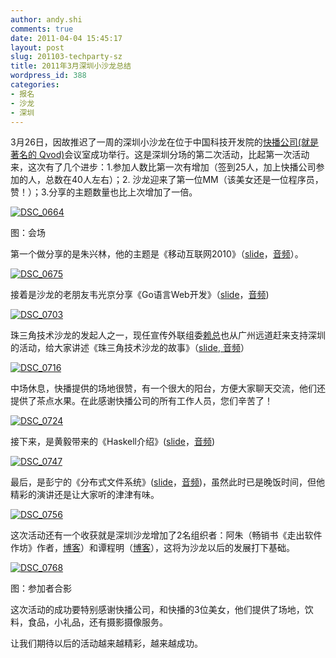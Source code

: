 ```yaml
---
author: andy.shi
comments: true
date: 2011-04-04 15:45:17
layout: post
slug: 201103-techparty-sz
title: 2011年3月深圳小沙龙总结
wordpress_id: 388
categories:
- 报名
- 沙龙
- 深圳
---
```


3月26日，因故推迟了一周的深圳小沙龙在位于中国科技开发院的[快播公司(就是著名的 Qvod)](http://www.qvod.com/)会议室成功举行。这是深圳分场的第二次活动，比起第一次活动来，这次有了几个进步：1.参加人数比第一次有增加（签到25人，加上快播公司参加的人，总数在40人左右）；2. 沙龙迎来了第一位MM（该美女还是一位程序员，赞！）；3.分享的主题数量也比上次增加了一倍。

[![DSC_0664](http://techparty.org/wp-content/uploads/2011/04/DSC_0664_thumb.jpg)](http://techparty.org/wp-content/uploads/2011/04/DSC_0664.jpg)

图：会场

第一个做分享的是朱兴林，他的主题是《移动互联网2010》（[slide](http://www.slideshare.net/yashi88/2010-7505942)，[音频](http://laiyonghao.com/20110326-techparty-sz/20110326-techparty-sz-01.mp3)）。

[![DSC_0675](http://techparty.org/wp-content/uploads/2011/04/DSC_0675_thumb.jpg)](http://techparty.org/wp-content/uploads/2011/04/DSC_0675.jpg)

接着是沙龙的老朋友韦光京分享《Go语言Web开发》（[slide](http://www.slideshare.net/yashi88/goweb-7506006)，[音频](http://laiyonghao.com/20110326-techparty-sz/20110326-techparty-sz-02.mp3))

[![DSC_0703](http://techparty.org/wp-content/uploads/2011/04/DSC_0703_thumb.jpg)](http://techparty.org/wp-content/uploads/2011/04/DSC_0703.jpg)

珠三角技术沙龙的发起人之一，现任宣传外联组委[赖总](http://laiyonghao.com)也从广州远道赶来支持深圳的活动，给大家讲述《珠三角技术沙龙的故事》（[slide](http://www.slideshare.net/laiyonghao/techparty-story),[ 音频](http://laiyonghao.com/20110326-techparty-sz/20110326-techparty-sz-03.mp3)）

[![DSC_0716](http://techparty.org/wp-content/uploads/2011/04/DSC_0716_thumb.jpg)](http://techparty.org/wp-content/uploads/2011/04/DSC_0716.jpg)

中场休息，快播提供的场地很赞，有一个很大的阳台，方便大家聊天交流，他们还提供了茶点水果。在此感谢快播公司的所有工作人员，您们辛苦了！

[![DSC_0724](http://techparty.org/wp-content/uploads/2011/04/DSC_0724_thumb.jpg)](http://techparty.org/wp-content/uploads/2011/04/DSC_0724.jpg)

接下来，是黄毅带来的《Haskell介绍》([slide](http://www.yi-programmer.com/slide/haskell-intro/)，[音频](http://laiyonghao.com/20110326-techparty-sz/20110326-techparty-sz-04.mp3))

[![DSC_0747](http://techparty.org/wp-content/uploads/2011/04/DSC_0747_thumb.jpg)](http://techparty.org/wp-content/uploads/2011/04/DSC_0747.jpg)

最后，是彭宁的《分布式文件系统》([slide](http://www.slideshare.net/yashi88/dfs-ning)，[音频](http://laiyonghao.com/20110326-techparty-sz/20110326-techparty-sz-05.mp3))，虽然此时已是晚饭时间，但他精彩的演讲还是让大家听的津津有味。

[![DSC_0756](http://techparty.org/wp-content/uploads/2011/04/DSC_0756_thumb.jpg)](http://techparty.org/wp-content/uploads/2011/04/DSC_0756.jpg)

这次活动还有一个收获就是深圳沙龙增加了2名组织者：阿朱（畅销书《走出软件作坊》作者，[博客](http://blog.csdn.net/david_lv/)）和谭程明（[博客](http://blog.csdn.net/caleng/)），这将为沙龙以后的发展打下基础。

[![DSC_0768](http://techparty.org/wp-content/uploads/2011/04/DSC_0768_thumb.jpg)](http://techparty.org/wp-content/uploads/2011/04/DSC_0768.jpg)

图：参加者合影

这次活动的成功要特别感谢快播公司，和快播的3位美女，他们提供了场地，饮料，食品，小礼品，还有摄影摄像服务。

让我们期待以后的活动越来越精彩，越来越成功。
